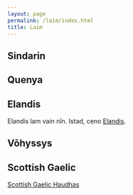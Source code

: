 ```yaml
---
layout: page
permalink: /laim/index.html
title: Laim
---
```


## Sindarin

## Quenya

## Elandis

Elandis lam vain nîn. Istad, ceno [Elandis](https://kinnuch.github.io/laim/elandis).

## Vōhyssys

## Scottish Gaelic

[Scottish Gaelic Haudhas](https://kinnuch.github.io/laim/scottishgaelic)

